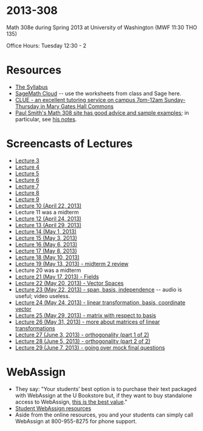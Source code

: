 2013-308
========

Math 308e during Spring 2013 at University of Washington (MWF     11:30   THO 135)

Office Hours: Tuesday 12:30 - 2

# Resources

- [The Syllabus](syllabus.md)
- [SageMath Cloud](https://cloud.sagemath.com) -- use the worksheets from class and Sage here.
- [CLUE - an excellent tutoring service on campus 7pm-12am Sunday-Thursday in Mary Gates Hall Commons](http://depts.washington.edu/clue/index.php)
- [Paul Smith's Math 308 site has good advice and sample examples](http://www.math.washington.edu/~smith/Teaching/M308.html); in particular, see [his notes](http://www.math.washington.edu/~smith/Teaching/308/308_notes.pdf).

# Screencasts of Lectures
- [Lecture 3](http://youtu.be/ru6mCdcED-E)
- [Lecture 4](http://youtu.be/swBQ-nWaCKg)
- [Lecture 5](http://youtu.be/VWPNIPW4_2Q)
- [Lecture 6](http://youtu.be/1VYXwd9yEYI)
- [Lecture 7](http://youtu.be/LZnYmZ0x1Vg)
- [Lecture 8](http://youtu.be/dVU2vKRdpfo)
- [Lecture 9](http://youtu.be/NzxbEx_Kpuk)
- [Lecture 10 (April 22, 2013)](http://youtu.be/rbzfLIO3SBM)
- Lecture 11 was a midterm
- [Lecture 12 (April 24, 2013)](http://youtu.be/PILea1jXrUU)
- [Lecture 13 (April 29, 2013)](http://youtu.be/ggNyJBpOuH4)
- [Lecture 14 (May 1, 2013)](http://youtu.be/tUQ1EsSKfuI)
- [Lecture 15 (May 3, 2013)](http://youtu.be/uh-u6bi8A8Y)
- [Lecture 16 (May 6, 2013)](http://youtu.be/coiAngfto5I)
- [Lecture 17 (May 8, 2013)](http://youtu.be/Ko4ac1StEUo)
- [Lecture 18 (May 10, 2013)](http://youtu.be/IXGryuEvvJA)
- [Lecture 19 (May 13, 2013) - midterm 2 review](http://youtu.be/MpsPHMjTF3Y)
- Lecture 20 was a midterm
- [Lecture 21 (May 17, 2013) - Fields](http://youtu.be/ofKnkDpqkaE)
- [Lecture 22 (May 20, 2013) - Vector Spaces](http://youtu.be/di_YhxQltIE)
- [Lecture 23 (May 22, 2013) - span, basis, independence](http://youtu.be/vGfQRrc37U0)  -- audio is useful; video useless.
- [Lecture 24 (May 24, 2013) - linear transformation, basis, coordinate vector](http://youtu.be/cuYoTUaYigk)
- [Lecture 25 (May 29, 2013) - matrix with respect to basis](http://youtu.be/Wcj4OqPSGYc)
- [Lecture 26 (May 31, 2013) - more about matrices of linear transformations](http://youtu.be/zWOsGGkPEus)
- [Lecture 27 (June 3, 2013) - orthogonality (part 1 of 2)](http://youtu.be/lC3gU_2wjd0)
- [Lecture 28 (June 5, 2013) - orthogonality (part 2 of 2)](http://youtu.be/3DFdTm5t5a0)
- [Lecture 29 (June 7, 2013) - going over mock final questions](http://youtu.be/MFSYxLPIclk)

# WebAssign

- They say: "Your students’ best option is to purchase their text packaged with WebAssign at the U Bookstore but, if they want to buy standalone access to WebAssign, [this is the best value](http://www.cengagebrain.com/isbn/9781285181813)."
- [Student WebAssign resources](http://www.webassign.net/user_support/student/)
- Aside from the online resources, you and your students can simply call WebAssign at 800-955-8275 for phone support.
